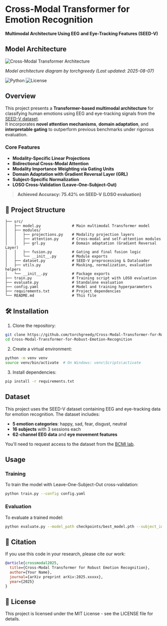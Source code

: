#  Cross-Modal Transformer for Emotion Recognition

**Multimodal Architecture Using EEG and Eye-Tracking Features (SEED-V)**
## Model Architecture

![Cross-Modal Transformer Architecture](https://github.com/user-attachments/assets/fd345259-9921-49fa-aa3f-5948e64fab27)

*Model architecture diagram by torchgreedy (Last updated: 2025-08-07)*

![Python](https://img.shields.io/badge/python-3.10-blue) 
![License](https://img.shields.io/badge/license-MIT-green)

##  Overview

This project presents a **Transformer-based multimodal architecture** for classifying human emotions using EEG and eye-tracking signals from the [SEED-V dataset](https://bcmi.sjtu.edu.cn/home/seed/seed-v.html).  
It incorporates **novel attention mechanisms**, **domain adaptation**, and **interpretable gating** to outperform previous benchmarks under rigorous evaluation.

### Core Features

- **Modality-Specific Linear Projections**
- **Bidirectional Cross-Modal Attention**
- **Modality Importance Weighting via Gating Units**
- **Domain Adaptation with Gradient Reversal Layer (GRL)**
- **Subject-Specific Normalization**
- **LOSO Cross-Validation (Leave-One-Subject-Out)**

> **Achieved Accuracy: 75.42% on SEED-V (LOSO evaluation)**

## 📁 Project Structure

```
├── src/
│   ├── model.py              # Main multimodal Transformer model
│   ├── modules/
│   │   ├── projections.py    # Modality projection layers
│   │   ├── attention.py      # Cross-modal and self-attention modules
│   │   ├── grl.py            # Domain adaptation (Gradient Reversal Layer)
│   │   ├── fusion.py         # Gating and final fusion logic
│   │   └── __init__.py       # Module exports
│   ├── dataset.py            # SEED-V preprocessing & Dataloader
│   ├── utils.py              # Masking, normalization, evaluation helpers
│   └── __init__.py           # Package exports
├── train.py                  # Training script with LOSO evaluation
├── evaluate.py               # Standalone evaluation
├── config.yaml               # Model and training hyperparameters
├── requirements.txt          # Project dependencies
└── README.md                 # This file
```

## 🛠️ Installation

1. Clone the repository:
```bash
git clone https://github.com/torchgreedy/Cross-Modal-Transformer-for-Robust-Emotion-Recognition.git
cd Cross-Modal-Transformer-for-Robust-Emotion-Recognition
```

2. Create a virtual environment:
```bash
python -m venv venv
source venv/bin/activate  # On Windows: venv\Scripts\activate
```

3. Install dependencies:
```bash
pip install -r requirements.txt
```

##  Dataset

This project uses the SEED-V dataset containing EEG and eye-tracking data for emotion recognition. The dataset includes:

- **5 emotion categories**: happy, sad, fear, disgust, neutral
- **16 subjects** with 3 sessions each
- **62-channel EEG data** and **eye movement features**

You'll need to request access to the dataset from the [BCMI lab](https://bcmi.sjtu.edu.cn/home/seed/seed-v.html).

##  Usage

### Training

To train the model with Leave-One-Subject-Out cross-validation:

```bash
python train.py --config config.yaml
```

### Evaluation

To evaluate a trained model:

```bash
python evaluate.py --model_path checkpoints/best_model.pth --subject_id 1
```

## 📝 Citation

If you use this code in your research, please cite our work:

```bibtex
@article{crossmodal2025,
  title={Cross-Modal Transformer for Robust Emotion Recognition},
  author={Your Name},
  journal={arXiv preprint arXiv:2025.xxxxx},
  year={2025}
}
```

## 📄 License

This project is licensed under the MIT License - see the LICENSE file for details.
